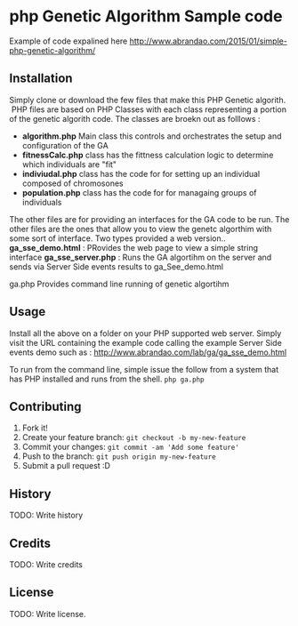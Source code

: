 # php Genetic Algorithm Sample code
Example of code expalined here  http://www.abrandao.com/2015/01/simple-php-genetic-algorithm/

## Installation
Simply clone  or download the few files that make this PHP Genetic algorith.  PHP files are based on PHP Classes with each class representing a portion of the genetic algorith code. The classes are broekn out as folllows :

 * **algorithm.php** Main class this controls and orchestrates the setup and configuration of the GA
 * **fitnessCalc.php**  class has the fittness calculation logic to determine which individuals are "fit"
 * **indiviudal.php**  class has the code for for setting up an individual composed of chromosones
 * **population.php**  class has the code for for managaing groups of  individuals

The other files are for providing an interfaces for the GA code to be run.
The other files are the ones that allow you to view the genetc algorthim with some sort of interface. Two types provided a web version..
 **ga_sse_demo.html**  : PRovides the web page to view a simple string interface
 **ga_sse_server.php** : Runs the GA algortihm on the server and sends via Server Side events results to ga_See_demo.html

 ga.php Provides command line running of genetic algortihm


## Usage

 Install all the above on a folder on your PHP supported web server.
 Simply visit the URL containing the example code  calling the example Server Side events demo such as :
http://www.abrandao.com/lab/ga/ga_sse_demo.html

To run from the command line, simple issue the follow from a system that has PHP installed and runs from the shell. 
`php ga.php`


## Contributing
1. Fork it!
2. Create your feature branch: `git checkout -b my-new-feature`
3. Commit your changes: `git commit -am 'Add some feature'`
4. Push to the branch: `git push origin my-new-feature`
5. Submit a pull request :D
## History
TODO: Write history
## Credits
TODO: Write credits
## License
TODO: Write license.

